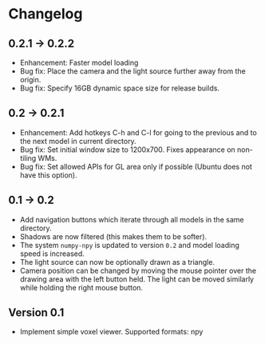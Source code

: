 # Changelog

## 0.2.1 → 0.2.2

* Enhancement: Faster model loading
* Bug fix: Place the camera and the light source further away from the origin.
* Bug fix: Specify 16GB dynamic space size for release builds.

## 0.2 → 0.2.1

* Enhancement: Add hotkeys C-h and C-l for going to the previous and to the next
  model in current directory.
* Bug fix: Set initial window size to 1200x700. Fixes appearance on non-tiling
  WMs.
* Bug fix: Set allowed APIs for GL area only if possible (Ubuntu does not have
  this option).

## 0.1 → 0.2

* Add navigation buttons which iterate through all models in the same directory.
* Shadows are now filtered (this makes them to be softer).
* The system `numpy-npy` is updated to version `0.2` and model loading speed is
  increased.
* The light source can now be optionally drawn as a triangle.
* Camera position can be changed by moving the mouse pointer over the drawing
  area with the left button held. The light can be moved similarly while holding
  the right mouse button.

## Version 0.1

* Implement simple voxel viewer. Supported formats: npy
